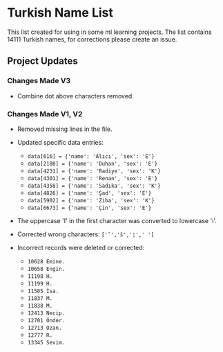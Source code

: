 # Turkish Name List

This list created for using in some ml learning projects. The list contains 14111 Turkish names, for corrections please create an issue. 

## Project Updates

### Changes Made V3

- Combine dot above characters removed.

### Changes Made V1, V2

- Removed missing lines in the file.

- Updated specific data entries:
  - `data[616] = {'name': 'Alıcı', 'sex': 'E'}`
  - `data[2180] = {'name': 'Duhan', 'sex': 'E'}`
  - `data[4231] = {'name': 'Radiye', 'sex': 'K'}`
  - `data[4301] = {'name': 'Renan', 'sex': 'E'}`
  - `data[4358] = {'name': 'Sadıka', 'sex': 'K'}`
  - `data[4826] = {'name': 'Şad', 'sex': 'E'}`
  - `data[5902] = {'name': 'Ziba', 'sex': 'K'}`
  - `data[6673] = {'name': 'Çin', 'sex': 'E'}`

- The uppercase 'I' in the first character was converted to lowercase 'ı'.
- Corrected wrong characters: `['˜','š','¦',' ']`

- Incorrect records were deleted or corrected:
  - `10628 Emine.`
  - `10658 Engin.`
  - `11198 H.`
  - `11199 H.`
  - `11585 İsa.`
  - `11837 M.`
  - `11838 M.`
  - `12413 Necip.`
  - `12701 Önder.`
  - `12713 Ozan.`
  - `12777 R.`
  - `13345 Sevim.`